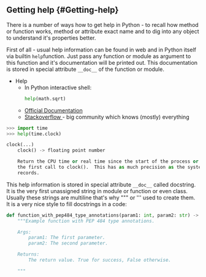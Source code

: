## Getting help {#Getting-help}

There is a number of ways how to get help in Python - to recall how method or function works, method or attribute exact name and to dig into any object to understand it's properties better.

First of all - usual help information can be found in web and in Python itself via builtin `help`function. Just pass any function or module as argument to this function and it's documentation will be printed out. This documentation is stored in special attribute `__doc__` of the function or module.

* Help
  * In Python interactive shell:
    ```py
    help(math.sqrt)
    ```
  * [Official Documentation](https://docs.python.org/3/)
  * [Stackoverflow ](https://stackoverflow.com/questions/tagged/python+python-3.x) - big community which knows (mostly) everything
    

```py
>>> import time
>>> help(time.clock)

clock(...)
    clock() -> floating point number

    Return the CPU time or real time since the start of the process or since
    the first call to clock().  This has as much precision as the system
    records.
```

This help information is stored in special attribute `__doc__` called docstring. It is the very first unassigned string in module or function or even class. Usually these strings are multiline that's why """ or ''' used to create them. It is a very nice style to fill docstrings in a code:

```py
def function_with_pep484_type_annotations(param1: int, param2: str) -> bool:
    """Example function with PEP 484 type annotations.

    Args:
        param1: The first parameter.
        param2: The second parameter.

    Returns:
        The return value. True for success, False otherwise.

    """
```  


